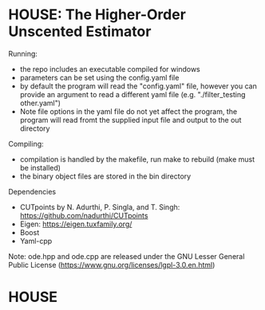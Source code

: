 # HOUSE: The Higher-Order Unscented Estimator

Running:
 - the repo includes an executable compiled for windows
 - parameters can be set using the config.yaml file
 - by default the program will read the "config.yaml" file, however
   you can provide an argument to read a different yaml file (e.g. "./filter_testing other.yaml")
 - Note file options in the yaml file do not yet affect the program, the program will read fromt the supplied
   input file and output to the out directory

Compiling:
 - compilation is handled by the makefile, run make to rebuild (make must be installed)
 - the binary object files are stored in the bin directory

Dependencies
 - CUTpoints by N. Adurthi, P. Singla, and T. Singh: https://github.com/nadurthi/CUTpoints
 - Eigen: https://eigen.tuxfamily.org/
 - Boost
 - Yaml-cpp

Note: ode.hpp and ode.cpp are released under the GNU Lesser General Public License
(https://www.gnu.org/licenses/lgpl-3.0.en.html)  


# HOUSE
